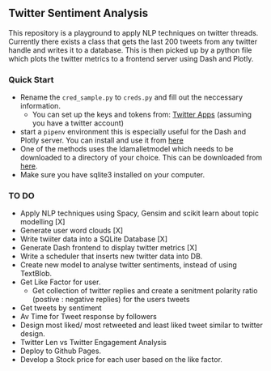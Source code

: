 ## Twitter Sentiment Analysis

This repository is a playground to apply NLP techniques on twitter threads.
Currently there exists a class that gets the last 200 tweets from any twitter handle and writes it to a database. This is then picked up by a python file which plots the twitter metrics to a frontend server using Dash and Plotly. 

### Quick Start

* Rename the `cred_sample.py` to `creds.py` and fill out the neccessary information.
    * You can set up the keys and tokens from: [Twitter Apps](http://apps.twitter.com) (assuming you have a twitter account)
* start a `pipenv` environment this is especially useful for the Dash and Plotly server. You can install and use it from [here](https://docs.pipenv.org/en/latest/install/)
* One of the methods uses the ldamalletmodel which needs to be downloaded to a directory of your choice. This can be downloaded from [here](http://mallet.cs.umass.edu/download.php). 
* Make sure you have sqlite3 installed on your computer. 

### TO DO
* Apply NLP techniques using Spacy, Gensim and scikit learn about topic modelling [X]
* Generate user word clouds [X]
* Write twiiter data into a SQLite Database [X]
* Generate Dash frontend to display twitter metrics [X]
* Write a scheduler that inserts new twitter data into DB.
* Create new model to analyse twitter sentiments, instead of using TextBlob.
* Get Like Factor for user. 
    - Get collection of twitter replies and create a senitment polarity ratio (postive : negative replies) for the users tweets
* Get tweets by sentiment
* Av Time for Tweet response by followers
* Design most liked/ most retweeted and least liked tweet similar to twitter design.
* Twitter Len vs Twitter Engagement Analysis
* Deploy to Github Pages.
* Develop a Stock price for each user based on the like factor. 